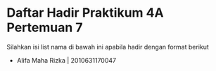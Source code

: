 # Daftar Hadir Praktikum 4A Pertemuan 7
Silahkan isi list nama di bawah ini apabila hadir dengan format berikut
- Alifa Maha Rizka | 2010631170047
